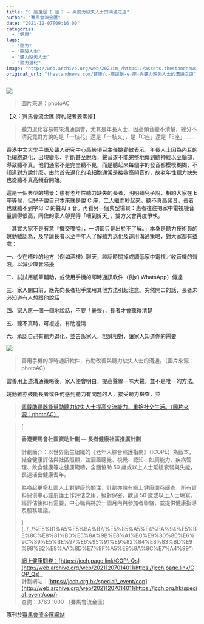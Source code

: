 ```yaml
---
title: "C 座還是 E 座？ — 與聽力缺失人士的溝通之道"
author: "賽馬會流金匯"
date: "2021-12-07T09:16:00"
categories:
  - "健康"
tags:
  - "聽力"
  - "聽障人士"
  - "聽力缺失人士"
  - "聽力退化"
image: "http://web.archive.org/web/2021im_/https://assets.thestandnews.com/media/photos/953651432412374564.png"
original_url: "thestandnews.com/健康/c-座還是-e-座-與聽力缺失人士的溝通之道"
---
```

![](http://web.archive.org/web/2021im_/https://assets.thestandnews.com/media/photos/953651432412374564.png)
> 圖片來源：photoAC

【文：賽馬會流金匯 特約記者姜素婷】

> 聽力退化容易帶來溝通誤會，尤其是年長人士，因高頻音聽不清楚，總分不清究竟對方說的是「一枝花」還是「一枝叉」，是「C座」還是「E座」……

香港中文大學手語及聾人研究中心高級項目主任姚勤敏表示，年長人士因為內耳的毛細胞退化，出現變形、折斷甚至脫落，聲音遂不能完整地傳到聽神經以至腦部，導致聽不真。他們通常不是完全聽不見，而是聽起來每個字的發音都模模糊糊，不知道對方說什麼。由於首先退化的毛細胞通常是接收高頻音的，故老年性聽力缺失也從聽不真高頻音開始。

這是一個典型的場景：患有老年性聽力缺失的長者，明明聽兒子說，相約大家在 E 座等候，但兒子說自己本來就是說 C 座，二人繼而吵起來。聽不真高頻音，長者也就聽不到字母 C 的聲母 s 音。再看另一個典型場景：患者往往把家中電視機音量調得很高，同住的家人卻覺得「嘈到拆天」，雙方又會再度爭執。

「其實大家不是有意『攞交嚟嗌』，一切都只是出於不了解。」本身是聽力技術員的姚勤敏認為，及早讓長者以至中年人了解聽力退化及運用溝通策略，對大家都有益處：

一、少在嘈吵的地方（例如酒樓）聊天，談話時關掉或調低家中電視／收音機的聲浪，以減少噪音滋擾

二、試試用紙筆輔助，或使用手機的即時通訊軟件（例如 WhatsApp）傳達

三、家人開口前，應先向長者招手或用其他方法引起注意。突然開口的話，長者未必知道有人想跟他說話

四、家人應一個一個地說話，不要「疊聲」，長者才會聽得清楚

五、聽不真時，可複述，有助澄清

六、承認自己有聽力退化，並告訴家人，坦誠相對，讓家人知道你的需要

![](http://web.archive.org/web/2021im_/https://i1.wp.com/jcch.org.hk/wp-content/uploads/2021/12/22297748_s.jpg?fit=640%2C427&ssl=1)
> 善用手機的即時通訊軟件，有助改善與聽力缺失人士的溝通。（圖片來源：photoAC）

當善用上述溝通策略後，家人便會明白，提高聲線一味大聲，並不是唯一的方法。

姚勤敏亦鼓勵長者或任何感到聽力有問題的人，接受聽力檢查，並[](../../%E5%81%A5%E5%BA%B7/%E5%85%A5%E4%BA%94%E5%BE%8C%E8%81%BD%E5%8A%9B%E8%A1%B0%E9%80%80%E6%9C%89%E5%BE%97%E6%95%91%E9%82%84%E8%83%BD%E9%98%B2%E8%AA%8D%E7%9F%A5%E9%9A%9C%E7%A4%99")

> [佩戴助聽器能幫助聽力缺失人士提高交流能力，重拾社交生活。（圖片來源：photoAC）](../../%E5%81%A5%E5%BA%B7/%E5%85%A5%E4%BA%94%E5%BE%8C%E8%81%BD%E5%8A%9B%E8%A1%B0%E9%80%80%E6%9C%89%E5%BE%97%E6%95%91%E9%82%84%E8%83%BD%E9%98%B2%E8%AA%8D%E7%9F%A5%E9%9A%9C%E7%A4%99")[](../../%E5%81%A5%E5%BA%B7/%E5%85%A5%E4%BA%94%E5%BE%8C%E8%81%BD%E5%8A%9B%E8%A1%B0%E9%80%80%E6%9C%89%E5%BE%97%E6%95%91%E9%82%84%E8%83%BD%E9%98%B2%E8%AA%8D%E7%9F%A5%E9%9A%9C%E7%A4%99")

> [
> 
> **香港賽馬會社區資助計劃 — 長者健康社區推廣計劃**
> 
> 計劃簡介：以世界衞生組織的《老年人綜合照護指南》（ICOPE）為藍本，結合健康評估與社區照顧，並涵蓋聽覺、視覺、認知、如廁能力、疾病管理、飲食健康等之健康範疇，全面協助 50 歲或以上人士延緩衰弱與失能，長遠活出健康耆年。
> 
> 為喚起更多社區人士對健康的關注，計劃亦設有網上健康問卷篩查，所有資料只供中心註册護士作評估之用，絕對保密，歡迎 50 歲或以上人士填寫。經評估後如有需要，中心職員將於一個月內與參加者聯絡，並提供健康指導及服務建議。
> 
> ](../../%E5%81%A5%E5%BA%B7/%E5%85%A5%E4%BA%94%E5%BE%8C%E8%81%BD%E5%8A%9B%E8%A1%B0%E9%80%80%E6%9C%89%E5%BE%97%E6%95%91%E9%82%84%E8%83%BD%E9%98%B2%E8%AA%8D%E7%9F%A5%E9%9A%9C%E7%A4%99")
> 
> [網上健康問卷：](../../%E5%81%A5%E5%BA%B7/%E5%85%A5%E4%BA%94%E5%BE%8C%E8%81%BD%E5%8A%9B%E8%A1%B0%E9%80%80%E6%9C%89%E5%BE%97%E6%95%91%E9%82%84%E8%83%BD%E9%98%B2%E8%AA%8D%E7%9F%A5%E9%9A%9C%E7%A4%99")[https://jcch.page.link/COP\_Qs](http://web.archive.org/web/20211207014011/https://jcch.page.link/COP_Qs)    
> 計劃網站：[https://jcch.org.hk/special\_event/cop](http://web.archive.org/web/20211207014011/https://jcch.org.hk/special_event/cop/)  
> 查詢：3763 1000 （賽馬會流金匯）

原刊於[賽馬會流金匯網站](http://web.archive.org/web/20211207014011/https://jcch.org.hk/story/c%e5%ba%a7%e9%82%84%e6%98%afe%e5%ba%a7%ef%bc%9f-%e8%88%87%e8%81%bd%e5%8a%9b%e7%bc%ba%e5%a4%b1%e4%ba%ba%e5%a3%ab%e7%9a%84%e6%ba%9d%e9%80%9a%e4%b9%8b%e9%81%93/)